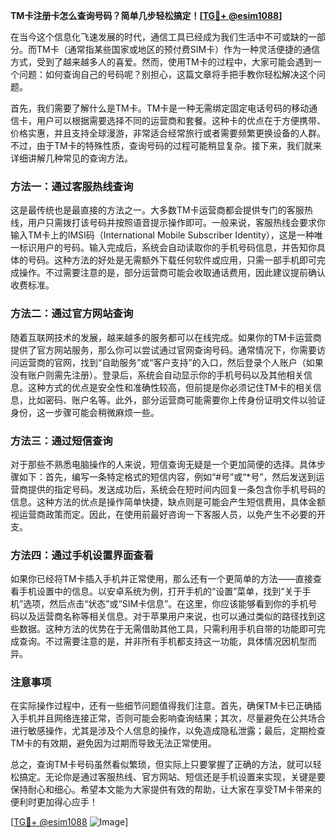 **TM卡注册卡怎么查询号码？简单几步轻松搞定！[[TG💪+ @esim1088](https://t.me/s/esim1088)]**

在当今这个信息化飞速发展的时代，通信工具已经成为我们生活中不可或缺的一部分。而TM卡（通常指某些国家或地区的预付费SIM卡）作为一种灵活便捷的通信方式，受到了越来越多人的喜爱。然而，使用TM卡的过程中，大家可能会遇到一个问题：如何查询自己的号码呢？别担心，这篇文章将手把手教你轻松解决这个问题。

首先，我们需要了解什么是TM卡。TM卡是一种无需绑定固定电话号码的移动通信卡，用户可以根据需要选择不同的运营商和套餐。这种卡的优点在于方便携带、价格实惠，并且支持全球漫游，非常适合经常旅行或者需要频繁更换设备的人群。不过，由于TM卡的特殊性质，查询号码的过程可能稍显复杂。接下来，我们就来详细讲解几种常见的查询方法。

### 方法一：通过客服热线查询

这是最传统也是最直接的方法之一。大多数TM卡运营商都会提供专门的客服热线，用户只需拨打该号码并按照语音提示操作即可。一般来说，客服热线会要求你输入TM卡上的IMSI码（International Mobile Subscriber Identity），这是一种唯一标识用户的号码。输入完成后，系统会自动读取你的手机号码信息，并告知你具体的号码。这种方法的好处是无需额外下载任何软件或应用，只需一部手机即可完成操作。不过需要注意的是，部分运营商可能会收取通话费用，因此建议提前确认收费标准。

### 方法二：通过官方网站查询

随着互联网技术的发展，越来越多的服务都可以在线完成。如果你的TM卡运营商提供了官方网站服务，那么你可以尝试通过官网查询号码。通常情况下，你需要访问运营商的官网，找到“自助服务”或“客户支持”的入口，然后登录个人账户（如果没有账户则需先注册）。登录后，系统会自动显示你的手机号码以及其他相关信息。这种方式的优点是安全性和准确性较高，但前提是你必须记住TM卡的相关信息，比如密码、账户名等。此外，部分运营商可能需要你上传身份证明文件以验证身份，这一步骤可能会稍微麻烦一些。

### 方法三：通过短信查询

对于那些不熟悉电脑操作的人来说，短信查询无疑是一个更加简便的选择。具体步骤如下：首先，编写一条特定格式的短信内容，例如“#号”或“*号”，然后发送到运营商提供的指定号码。发送成功后，系统会在短时间内回复一条包含你手机号码的信息。这种方法的优点是操作简单快捷，缺点则是可能会产生短信费用，具体金额视运营商政策而定。因此，在使用前最好咨询一下客服人员，以免产生不必要的开支。

### 方法四：通过手机设置界面查看

如果你已经将TM卡插入手机并正常使用，那么还有一个更简单的方法——直接查看手机设置中的信息。以安卓系统为例，打开手机的“设置”菜单，找到“关于手机”选项，然后点击“状态”或“SIM卡信息”。在这里，你应该能够看到你的手机号码以及运营商名称等相关信息。对于苹果用户来说，也可以通过类似的路径找到这些数据。这种方法的优势在于无需借助其他工具，只需利用手机自带的功能即可完成查询。不过需要注意的是，并非所有手机都支持这一功能，具体情况因机型而异。

### 注意事项

在实际操作过程中，还有一些细节问题值得我们注意。首先，确保TM卡已正确插入手机并且网络连接正常，否则可能会影响查询结果；其次，尽量避免在公共场合进行敏感操作，尤其是涉及个人信息的操作，以免造成隐私泄露；最后，定期检查TM卡的有效期，避免因为过期而导致无法正常使用。

总之，查询TM卡号码虽然看似繁琐，但实际上只要掌握了正确的方法，就可以轻松搞定。无论你是通过客服热线、官方网站、短信还是手机设置来实现，关键是要保持耐心和细心。希望本文能为大家提供有效的帮助，让大家在享受TM卡带来的便利时更加得心应手！

[[TG💪+ @esim1088](https://t.me/s/esim1088) ![Image](https://i.postimg.cc/4NQfJmqS/Snipaste-2025-05-13-00-14-12.png)]